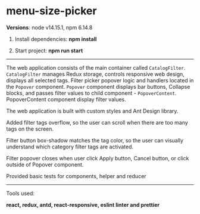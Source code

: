 # menu-size-picker

**Versions**: node v14.15.1, npm 6.14.8

1. Install dependencies: **npm install**

1. Start project: **npm run start**

------------


The web application consists of the main container called `CatalogFilter`.
`CatalogFilter` manages Redux storage, controls responsive web design, displays all selected tags. 
Filter picker popover logic and handlers located in the `Popover` component. 
`Popover` component displays bar buttons, Collapse blocks, and passes filter values to child component - `PopoverContent`. 
PopoverContent component display filter values. 

The web application is built with custom styles and Ant Design library. 

Added filter tags overflow, so the user can scroll when there are too many tags on the screen.

Filter button box-shadow matches the tag color, so the user can visually understand which category filter tags are activated.

Filter popover closes when user click Apply button, Cancel button, or click outside of Popover component.

Provided basic tests for components, helper and reducer

------------


Tools used:
>

**react, redux, antd, react-responsive, eslint linter and prettier**

